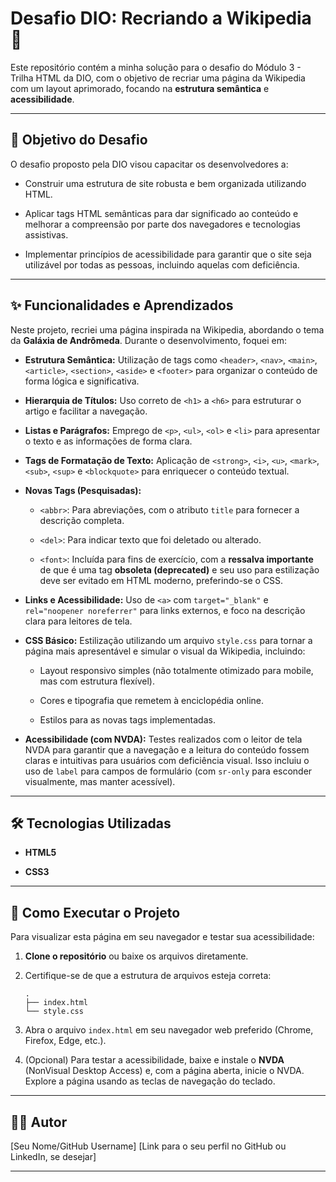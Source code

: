 # Desafio DIO: Recriando a Wikipedia 🚀

Este repositório contém a minha solução para o desafio do Módulo 3 - Trilha HTML da DIO, com o objetivo de recriar uma página da Wikipedia com um layout aprimorado, focando na **estrutura semântica** e **acessibilidade**.

---

## 🎯 Objetivo do Desafio

O desafio proposto pela DIO visou capacitar os desenvolvedores a:

* Construir uma estrutura de site robusta e bem organizada utilizando HTML.

* Aplicar tags HTML semânticas para dar significado ao conteúdo e melhorar a compreensão por parte dos navegadores e tecnologias assistivas.

* Implementar princípios de acessibilidade para garantir que o site seja utilizável por todas as pessoas, incluindo aquelas com deficiência.

---

## ✨ Funcionalidades e Aprendizados

Neste projeto, recriei uma página inspirada na Wikipedia, abordando o tema da **Galáxia de Andrômeda**. Durante o desenvolvimento, foquei em:

* **Estrutura Semântica:** Utilização de tags como `<header>`, `<nav>`, `<main>`, `<article>`, `<section>`, `<aside>` e `<footer>` para organizar o conteúdo de forma lógica e significativa.

* **Hierarquia de Títulos:** Uso correto de `<h1>` a `<h6>` para estruturar o artigo e facilitar a navegação.

* **Listas e Parágrafos:** Emprego de `<p>`, `<ul>`, `<ol>` e `<li>` para apresentar o texto e as informações de forma clara.

* **Tags de Formatação de Texto:** Aplicação de `<strong>`, `<i>`, `<u>`, `<mark>`, `<sub>`, `<sup>` e `<blockquote>` para enriquecer o conteúdo textual.

* **Novas Tags (Pesquisadas):**

    * `<abbr>`: Para abreviações, com o atributo `title` para fornecer a descrição completa.

    * `<del>`: Para indicar texto que foi deletado ou alterado.

    * `<font>`: Incluída para fins de exercício, com a **ressalva importante** de que é uma tag **obsoleta (deprecated)** e seu uso para estilização deve ser evitado em HTML moderno, preferindo-se o CSS.

* **Links e Acessibilidade:** Uso de `<a>` com `target="_blank"` e `rel="noopener noreferrer"` para links externos, e foco na descrição clara para leitores de tela.

* **CSS Básico:** Estilização utilizando um arquivo `style.css` para tornar a página mais apresentável e simular o visual da Wikipedia, incluindo:

    * Layout responsivo simples (não totalmente otimizado para mobile, mas com estrutura flexível).

    * Cores e tipografia que remetem à enciclopédia online.

    * Estilos para as novas tags implementadas.

* **Acessibilidade (com NVDA):** Testes realizados com o leitor de tela NVDA para garantir que a navegação e a leitura do conteúdo fossem claras e intuitivas para usuários com deficiência visual. Isso incluiu o uso de `label` para campos de formulário (com `sr-only` para esconder visualmente, mas manter acessível).

---

## 🛠️ Tecnologias Utilizadas

* **HTML5**

* **CSS3**

---

## 🚀 Como Executar o Projeto

Para visualizar esta página em seu navegador e testar sua acessibilidade:

1.  **Clone o repositório** ou baixe os arquivos diretamente.

2.  Certifique-se de que a estrutura de arquivos esteja correta:

    ```
    .
    ├── index.html
    └── style.css

    ```

3.  Abra o arquivo `index.html` em seu navegador web preferido (Chrome, Firefox, Edge, etc.).

4.  (Opcional) Para testar a acessibilidade, baixe e instale o **NVDA** (NonVisual Desktop Access) e, com a página aberta, inicie o NVDA. Explore a página usando as teclas de navegação do teclado.

---

## 👨‍💻 Autor

[Seu Nome/GitHub Username]
[Link para o seu perfil no GitHub ou LinkedIn, se desejar]

---